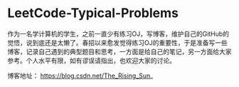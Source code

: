 # LeetCode-Typical-Problems

作为一名学计算机的学生，之前一直少有练习OJ，写博客，维护自己的GitHub的觉悟，说到底还是太懒了。春招以来愈发觉得练习OJ的重要性，于是准备写一些博客，记录自己遇到的典型题目和思考，一方面是给自己的笔记，另一方面给大家参考。个人水平有限，如有谬误请指出，也欢迎大家的讨论。

博客地址：
https://blog.csdn.net/The_Rising_Sun_
